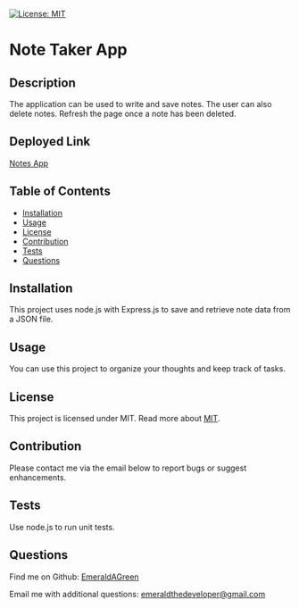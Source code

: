 
[![License: MIT](https://img.shields.io/badge/License-MIT-yellow.svg)](https://opensource.org/licenses/MIT)

# Note Taker App

## Description
The application can be used to write and save notes. The user can also delete notes. Refresh the page once a note has been deleted.

## Deployed Link
[Notes App](https://note-taker-app001.herokuapp.com/)

## Table of Contents
* [Installation](#installation)
* [Usage](#usage)
* [License](#license)
* [Contribution](#contribution)
* [Tests](#tests)
* [Questions](#questions) 
  
## Installation
This project uses node.js with Express.js to save and retrieve note data from a JSON file.

## Usage
You can use this project to organize your thoughts and keep track of tasks.

## License
This project is licensed under  MIT.
Read more about [MIT](https://opensource.org/licenses/MIT).


## Contribution
Please contact me via the email below to report bugs or suggest enhancements.
  
## Tests
  Use node.js to run unit tests.

## Questions
Find me on Github: [EmeraldAGreen](https://github.com/EmeraldAGreen)

Email me with additional questions: emeraldthedeveloper@gmail.com
